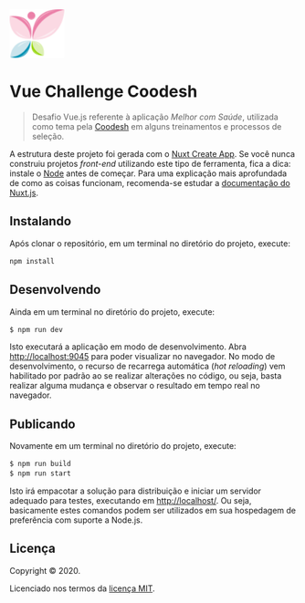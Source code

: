 <img src="./assets/img/icon.svg" alt="Melhor com Saúde" width="96">

# Vue Challenge Coodesh

> Desafio Vue.js referente à aplicação *Melhor com Saúde*, utilizada como tema pela [Coodesh](https://coodesh.com/) em alguns treinamentos e processos de seleção.

A estrutura deste projeto foi gerada com o [Nuxt Create App](https://nuxtjs.org/guide/installation/). Se você nunca construiu projetos _front-end_ utilizando este tipo de ferramenta, fica a dica: instale o [Node](https://nodejs.org/) antes de começar. Para uma explicação mais aprofundada de como as coisas funcionam, recomenda-se estudar a [documentação do Nuxt.js](https://nuxtjs.org).

## Instalando

Após clonar o repositório, em um terminal no diretório do projeto, execute:

``` bash
npm install
```

## Desenvolvendo

Ainda em um terminal no diretório do projeto, execute:

``` bash
$ npm run dev
```

Isto executará a aplicação em modo de desenvolvimento. Abra [http://localhost:9045](http://localhost:9045) para poder visualizar no navegador. No modo de desenvolvimento, o recurso de recarrega automática (_hot reloading_) vem habilitado por padrão ao se realizar alterações no código, ou seja, basta realizar alguma mudança e observar o resultado em tempo real no navegador.

## Publicando

Novamente em um terminal no diretório do projeto, execute:

``` bash
$ npm run build
$ npm run start
```

Isto irá empacotar a solução para distribuição e iniciar um servidor adequado para testes, executando em [http://localhost/](http://localhost/). Ou seja, basicamente estes comandos podem ser utilizados em sua hospedagem de preferência com suporte a Node.js.

## Licença

Copyright &copy; 2020.

Licenciado nos termos da [licença MIT](LICENSE).
